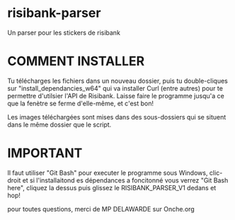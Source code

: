 # risibank-parser
Un parser pour les stickers de risibank

# COMMENT INSTALLER

Tu télécharges les fichiers dans un nouveau dossier, puis tu double-cliques sur "install_dependancies_w64" qui va installer Curl (entre autres) pour te permettre d'utilsier l'API de Risibank.
Laisse faire le programme jusqu'a ce que la fenètre se ferme d'elle-même, et c'est bon! 

Les images téléchargées sont mises dans des sous-dossiers qui se situent dans le même dossier que le script.

# IMPORTANT

Il faut utiliser "Git Bash" pour executer le programme sous Windows, clic-droit et si l'installaitond es dépendances a foncitonné vous verrez "Git Bash here", cliquez la dessus puis glissez le RISIBANK_PARSER_V1 dedans et hop!

pour toutes questions, merci de MP DELAWARDE sur Onche.org
